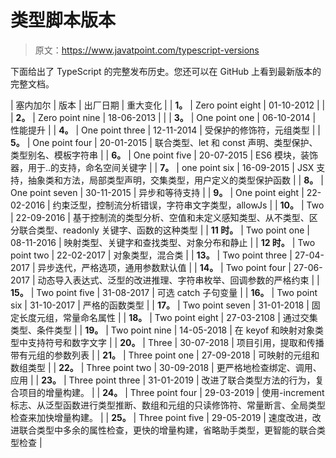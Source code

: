 # 类型脚本版本

> 原文：<https://www.javatpoint.com/typescript-versions>

下面给出了 TypeScript 的完整发布历史。您还可以在 GitHub 上看到最新版本的完整文档。

| 塞内加尔 | 版本 | 出厂日期 | 重大变化 |
| **1。** | Zero point eight | 01-10-2012 |  |
| **2。** | Zero point nine | 18-06-2013 |  |
| **3。** | One point one | 06-10-2014 | 性能提升 |
| **4。** | One point three | 12-11-2014 | 受保护的修饰符，元组类型 |
| **5。** | One point four | 20-01-2015 | 联合类型、let 和 const 声明、类型保护、类型别名、模板字符串 |
| **6。** | One point five | 20-07-2015 | ES6 模块，装饰器，用于..的支持，命名空间关键字 |
| **7。** | one point six | 16-09-2015 | JSX 支持，抽象类和方法，局部类型声明，交集类型，用户定义的类型保护函数 |
| **8。** | One point seven | 30-11-2015 | 异步和等待支持 |
| **9。** | One point eight | 22-02-2016 | 约束泛型，控制流分析错误，字符串文字类型，allowJs |
| **10。** | Two | 22-09-2016 | 基于控制流的类型分析、空值和未定义感知类型、从不类型、区分联合类型、readonly 关键字、函数的这种类型 |
| **11 时。** | Two point one | 08-11-2016 | 映射类型、关键字和查找类型、对象分布和静止 |
| **12 时。** | Two point two | 22-02-2017 | 对象类型，混合类 |
| **13。** | Two point three | 27-04-2017 | 异步迭代，严格选项，通用参数默认值 |
| **14。** | Two point four | 27-06-2017 | 动态导入表达式、泛型的改进推理、字符串枚举、回调参数的严格约束 |
| **15。** | Two point five | 31-08-2017 | 可选 catch 子句变量 |
| **16。** | Two point six | 31-10-2017 | 严格的函数类型 |
| **17。** | Two point seven | 31-01-2018 | 固定长度元组，常量命名属性 |
| **18。** | Two point eight | 27-03-2108 | 通过交集类型、条件类型 |
| **19。** | Two point nine | 14-05-2018 | 在 keyof 和映射对象类型中支持符号和数字文字 |
| **20。** | Three | 30-07-2018 | 项目引用，提取和传播带有元组的参数列表 |
| **21。** | Three point one | 27-09-2018 | 可映射的元组和数组类型 |
| **22。** | Three point two | 30-09-2018 | 更严格地检查绑定、调用、应用 |
| **23。** | Three point three | 31-01-2019 | 改进了联合类型方法的行为，复合项目的增量构建。 |
| **24。** | Three point four | 29-03-2019 | 使用-increment 标志、从泛型函数进行类型推断、数组和元组的只读修饰符、常量断言、全局类型检查来加快增量构建。 |
| **25。** | Three point five | 29-05-2019 | 速度改进，改进联合类型中多余的属性检查，更快的增量构建，省略助手类型，更智能的联合类型检查 |